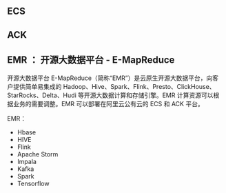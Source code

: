 ## ECS

## **ACK**

## EMR ： 开源大数据平台 - E-MapReduce

开源大数据平台 E-MapReduce（简称“EMR”）是云原生开源大数据平台，向客户提供简单易集成的 Hadoop、Hive、Spark、Flink、Presto、ClickHouse、StarRocks、Delta、Hudi 等开源大数据计算和存储引擎。EMR 计算资源可以根据业务的需要调整。EMR 可以部署在阿里云公有云的 ECS 和 ACK 平台。

EMR：

- Hbase
- HIVE
- Flink
- Apache Storm
- Impala
- Kafka
- Spark
- Tensorflow
